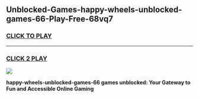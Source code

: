 
## Unblocked-Games-happy-wheels-unblocked-games-66-Play-Free-68vq7
<h3>
<a href="https://premium76.site?title=happy-wheels-unblocked-games-66&ref=09A">CLICK TO PLAY</a></h3>
<hr>

<h3>
<a href="https://premium76.site?title=happy-wheels-unblocked-games-66&ref=09A">CLICK 2 PLAY</a>
  
</h3>

<a href="https://premium76.site?title=happy-wheels-unblocked-games-66&ref=09A"><img src="https://clearcache.store/games.png"></a>


**happy-wheels-unblocked-games-66 games unblocked: Your Gateway to Fun and Accessible Online Gaming**
